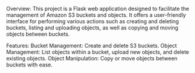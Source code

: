 Overview:
This project is a Flask web application designed to facilitate the management of Amazon S3 buckets and objects. It offers a user-friendly interface for performing various actions such as creating and deleting buckets, listing and uploading objects, as well as copying and moving objects between buckets.

Features:
Bucket Management: Create and delete S3 buckets.
Object Management: List objects within a bucket, upload new objects, and delete existing objects.
Object Manipulation: Copy or move objects between buckets with ease.
